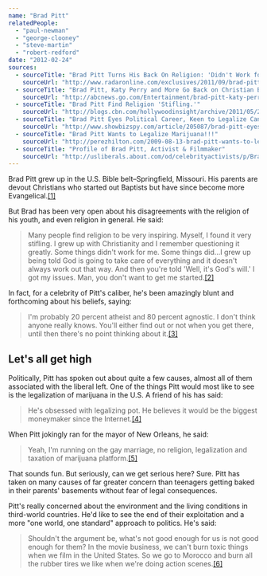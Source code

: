 ```yaml
---
name: "Brad Pitt"
relatedPeople:
  - "paul-newman"
  - "george-clooney"
  - "steve-martin"
  - "robert-redford"
date: "2012-02-24"
sources:
  - sourceTitle: "Brad Pitt Turns His Back On Religion: 'Didn't Work for Me"
    sourceUrl: "http://www.radaronline.com/exclusives/2011/09/brad-pitt-slams-christian-upbringing-religion-didn-t-work-me"
  - sourceTitle: "Brad Pitt, Katy Perry and More Go Back on Christian Beliefs"
    sourceUrl: "http://abcnews.go.com/Entertainment/brad-pitt-katy-perry-back-christian-beliefs/story?id=13620940#.T0fLsIFuDAk"
  - sourceTitle: "Brad Pitt Find Religion 'Stifling.'"
    sourceUrl: "http://blogs.cbn.com/hollywoodinsight/archive/2011/05/20/brad-pitt-finds-religion-stifling.aspx"
  - sourceTitle: "Brad Pitt Eyes Political Career, Keen to Legalize Cannabis!"
    sourceUrl: "http://www.showbizspy.com/article/205087/brad-pitt-eyes-political-career-keen-to-legalize-cannabis.html"
  - sourceTitle: "Brad Pitt Wants to Legalize Marijuana!!!"
    sourceUrl: "http://perezhilton.com/2009-08-13-brad-pitt-wants-to-legalize-marijuana#.T0fRc4FuDAk"
  - sourceTitle: "Profile of Brad Pitt, Activist & Filmmaker"
    sourceUrl: "http://usliberals.about.com/od/celebrityactivists/p/BradPitt.htm"
---
```


Brad Pitt grew up in the U.S. Bible belt–Springfield, Missouri. His parents are devout Christians who started out Baptists but have since become more Evangelical.<a class="source-citation" href="#http://www.radaronline.com/exclusives/2011/09/brad-pitt-slams-christian-upbringing-religion-didn-t-work-me" title="Brad Pitt Turns His Back On Religion: &apos;Didn&apos;t Work for Me">[1]</a>

But Brad has been very open about his disagreements with the religion of his youth, and even religion in general. He said:

>Many people find religion to be very inspiring. Myself, I found it very stifling. I grew up with Christianity and I remember questioning it greatly. Some things didn't work for me. Some things did…I grew up being told God is going to take care of everything and it doesn't always work out that way. And then you're told 'Well, it's God's will.' I got my issues. Man, you don't want to get me started.<a class="source-citation" href="#http://abcnews.go.com/Entertainment/brad-pitt-katy-perry-back-christian-beliefs/story?id=13620940#.T0fLsIFuDAk" title="Brad Pitt, Katy Perry and More Go Back on Christian Beliefs">[2]</a>

In fact, for a celebrity of Pitt's caliber, he's been amazingly blunt and forthcoming about his beliefs, saying:

>I'm probably 20 percent atheist and 80 percent agnostic. I don't think anyone really knows. You'll either find out or not when you get there, until then there's no point thinking about it.<a class="source-citation" href="#http://blogs.cbn.com/hollywoodinsight/archive/2011/05/20/brad-pitt-finds-religion-stifling.aspx" title="Brad Pitt Find Religion &apos;Stifling.&apos;">[3]</a>

## Let's all get high

Politically, Pitt has spoken out about quite a few causes, almost all of them associated with the liberal left. One of the things Pitt would most like to see is the legalization of marijuana in the U.S. A friend of his has said:

>He's obsessed with legalizing pot. He believes it would be the biggest moneymaker since the Internet.<a class="source-citation" href="#http://www.showbizspy.com/article/205087/brad-pitt-eyes-political-career-keen-to-legalize-cannabis.html" title="Brad Pitt Eyes Political Career, Keen to Legalize Cannabis!">[4]</a>

When Pitt jokingly ran for the mayor of New Orleans, he said:

>Yeah, I'm running on the gay marriage, no religion, legalization and taxation of marijuana platform.<a class="source-citation" href="#http://perezhilton.com/2009-08-13-brad-pitt-wants-to-legalize-marijuana#.T0fRc4FuDAk" title="Brad Pitt Wants to Legalize Marijuana!!!">[5]</a>

That sounds fun. But seriously, can we get serious here? Sure. Pitt has taken on many causes of far greater concern than teenagers getting baked in their parents' basements without fear of legal consequences.

Pitt's really concerned about the environment and the living conditions in third-world countries. He'd like to see the end of their exploitation and a more "one world, one standard" approach to politics. He's said:

>Shouldn't the argument be, what's not good enough for us is not good enough for them? In the movie business, we can't burn toxic things when we film in the United States. So we go to Morocco and burn all the rubber tires we like when we're doing action scenes.<a class="source-citation" href="#http://usliberals.about.com/od/celebrityactivists/p/BradPitt.htm" title="Profile of Brad Pitt, Activist &amp; Filmmaker">[6]</a>